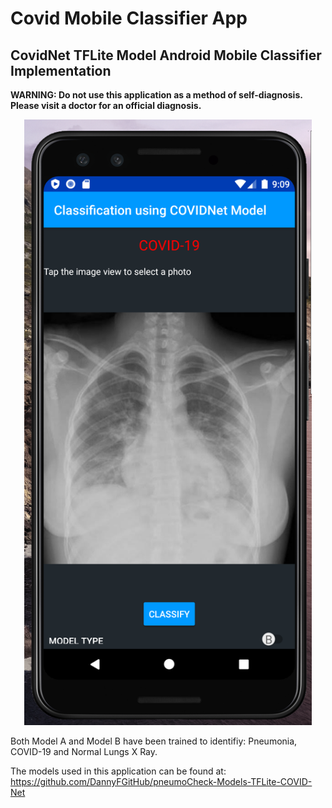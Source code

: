 # Covid Mobile Classifier App
## CovidNet TFLite Model Android Mobile Classifier Implementation

__WARNING: Do not use this application as a method of self-diagnosis. Please visit a doctor for an official diagnosis.__

<p align="center">
  <img width="460" src="screenshots/screenshot01.png">
</p>

Both Model A and Model B have been trained to identifiy: Pneumonia, COVID-19 and Normal Lungs X Ray.


The models used in this application can be found at:
https://github.com/DannyFGitHub/pneumoCheck-Models-TFLite-COVID-Net
